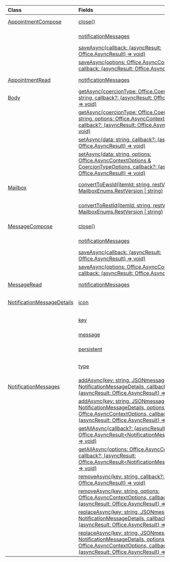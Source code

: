 | Class | Fields | Description |
|:---|:---|:---|
|[AppointmentCompose](/javascript/api/outlook/outlook.appointmentcompose)|[close()](/javascript/api/outlook/outlook.appointmentcompose#close--)|Closes the current item that is being composed|
||[notificationMessages](/javascript/api/outlook/outlook.appointmentcompose#notificationmessages)|Gets the notification messages for an item.|
||[saveAsync(callback: (asyncResult: Office.AsyncResult<string>) => void)](/javascript/api/outlook/outlook.appointmentcompose#saveasync-callback--asyncresult-)|Asynchronously saves an item.|
||[saveAsync(options: Office.AsyncContextOptions, callback: (asyncResult: Office.AsyncResult<string>) => void)](/javascript/api/outlook/outlook.appointmentcompose#saveasync-options--callback--asyncresult-)|Asynchronously saves an item.|
|[AppointmentRead](/javascript/api/outlook/outlook.appointmentread)|[notificationMessages](/javascript/api/outlook/outlook.appointmentread#notificationmessages)|Gets the notification messages for an item.|
|[Body](/javascript/api/outlook/outlook.body)|[getAsync(coercionType: Office.CoercionType \| string, callback?: (asyncResult: Office.AsyncResult<string>) => void)](/javascript/api/outlook/outlook.body#getasync-coerciontype--callback--asyncresult-)|Returns the current body in a specified format.|
||[getAsync(coercionType: Office.CoercionType \| string, options: Office.AsyncContextOptions, callback?: (asyncResult: Office.AsyncResult<string>) => void)](/javascript/api/outlook/outlook.body#getasync-coerciontype--options--callback--asyncresult-)|Returns the current body in a specified format.|
||[setAsync(data: string, callback?: (asyncResult: Office.AsyncResult<void>) => void)](/javascript/api/outlook/outlook.body#setasync-data--callback--asyncresult-)|Replaces the entire body with the specified text.|
||[setAsync(data: string, options: Office.AsyncContextOptions & CoercionTypeOptions, callback?: (asyncResult: Office.AsyncResult<void>) => void)](/javascript/api/outlook/outlook.body#setasync-data--options--callback--asyncresult-)|Replaces the entire body with the specified text.|
|[Mailbox](/javascript/api/outlook/outlook.mailbox)|[convertToEwsId(itemId: string, restVersion: MailboxEnums.RestVersion \| string)](/javascript/api/outlook/outlook.mailbox#converttoewsid-itemid--restversion-)|Converts an item ID formatted for REST into EWS format.|
||[convertToRestId(itemId: string, restVersion: MailboxEnums.RestVersion \| string)](/javascript/api/outlook/outlook.mailbox#converttorestid-itemid--restversion-)|Converts an item ID formatted for EWS into REST format.|
|[MessageCompose](/javascript/api/outlook/outlook.messagecompose)|[close()](/javascript/api/outlook/outlook.messagecompose#close--)|Closes the current item that is being composed|
||[notificationMessages](/javascript/api/outlook/outlook.messagecompose#notificationmessages)|Gets the notification messages for an item.|
||[saveAsync(callback: (asyncResult: Office.AsyncResult<string>) => void)](/javascript/api/outlook/outlook.messagecompose#saveasync-callback--asyncresult-)|Asynchronously saves an item.|
||[saveAsync(options: Office.AsyncContextOptions, callback: (asyncResult: Office.AsyncResult<string>) => void)](/javascript/api/outlook/outlook.messagecompose#saveasync-options--callback--asyncresult-)|Asynchronously saves an item.|
|[MessageRead](/javascript/api/outlook/outlook.messageread)|[notificationMessages](/javascript/api/outlook/outlook.messageread#notificationmessages)|Gets the notification messages for an item.|
|[NotificationMessageDetails](/javascript/api/outlook/outlook.notificationmessagedetails)|[icon](/javascript/api/outlook/outlook.notificationmessagedetails#icon)|A reference to an icon that is defined in the manifest in the `Resources` section.|
||[key](/javascript/api/outlook/outlook.notificationmessagedetails#key)|The identifier for the notification message.|
||[message](/javascript/api/outlook/outlook.notificationmessagedetails#message)|The text of the notification message.|
||[persistent](/javascript/api/outlook/outlook.notificationmessagedetails#persistent)|Specifies if the message should be persistent.|
||[type](/javascript/api/outlook/outlook.notificationmessagedetails#type)|Specifies the `ItemNotificationMessageType` of message.|
|[NotificationMessages](/javascript/api/outlook/outlook.notificationmessages)|[addAsync(key: string, JSONmessage: NotificationMessageDetails, callback?: (asyncResult: Office.AsyncResult<void>) => void)](/javascript/api/outlook/outlook.notificationmessages#addasync-key--jsonmessage--callback--asyncresult-)|Adds a notification to an item.|
||[addAsync(key: string, JSONmessage: NotificationMessageDetails, options: Office.AsyncContextOptions, callback?: (asyncResult: Office.AsyncResult<void>) => void)](/javascript/api/outlook/outlook.notificationmessages#addasync-key--jsonmessage--options--callback--asyncresult-)|Adds a notification to an item.|
||[getAllAsync(callback?: (asyncResult: Office.AsyncResult<NotificationMessageDetails[]>) => void)](/javascript/api/outlook/outlook.notificationmessages#getallasync-callback--asyncresult-)|Returns all keys and messages for an item.|
||[getAllAsync(options: Office.AsyncContextOptions, callback?: (asyncResult: Office.AsyncResult<NotificationMessageDetails[]>) => void)](/javascript/api/outlook/outlook.notificationmessages#getallasync-options--callback--asyncresult-)|Returns all keys and messages for an item.|
||[removeAsync(key: string, callback?: (asyncResult: Office.AsyncResult<void>) => void)](/javascript/api/outlook/outlook.notificationmessages#removeasync-key--callback--asyncresult-)|Removes a notification message for an item.|
||[removeAsync(key: string, options: Office.AsyncContextOptions, callback?: (asyncResult: Office.AsyncResult<void>) => void)](/javascript/api/outlook/outlook.notificationmessages#removeasync-key--options--callback--asyncresult-)|Removes a notification message for an item.|
||[replaceAsync(key: string, JSONmessage: NotificationMessageDetails, callback?: (asyncResult: Office.AsyncResult<void>) => void)](/javascript/api/outlook/outlook.notificationmessages#replaceasync-key--jsonmessage--callback--asyncresult-)|Replaces a notification message that has a given key with another message.|
||[replaceAsync(key: string, JSONmessage: NotificationMessageDetails, options: Office.AsyncContextOptions, callback?: (asyncResult: Office.AsyncResult<void>) => void)](/javascript/api/outlook/outlook.notificationmessages#replaceasync-key--jsonmessage--options--callback--asyncresult-)|Replaces a notification message that has a given key with another message.|
